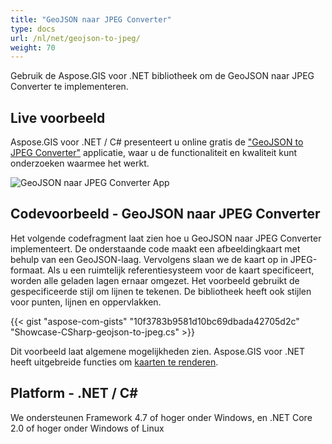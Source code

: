 ```yaml
---
title: "GeoJSON naar JPEG Converter"
type: docs
url: /nl/net/geojson-to-jpeg/
weight: 70
---
```


Gebruik de Aspose.GIS voor .NET bibliotheek om de GeoJSON naar JPEG Converter te implementeren.

## **Live voorbeeld**

Aspose.GIS voor .NET / C# presenteert u online gratis de ["GeoJSON to JPEG Converter"](https://products.aspose.app/gis/viewer/geojson-to-jpeg) applicatie, waar u de functionaliteit en kwaliteit kunt onderzoeken waarmee het werkt.

![GeoJSON naar JPEG Converter App](viewer.png)

## **Codevoorbeeld - GeoJSON naar JPEG Converter**

Het volgende codefragment laat zien hoe u GeoJSON naar JPEG Converter implementeert. De onderstaande code maakt een afbeeldingkaart met behulp van een GeoJSON-laag. Vervolgens slaan we de kaart op in JPEG-formaat. Als u een ruimtelijk referentiesysteem voor de kaart specificeert, worden alle geladen lagen ernaar omgezet.
Het voorbeeld gebruikt de gespecificeerde stijl om lijnen te tekenen. De bibliotheek heeft ook stijlen voor punten, lijnen en oppervlakken.

{{< gist "aspose-com-gists" "10f3783b9581d10bc69dbada42705d2c" "Showcase-CSharp-geojson-to-jpeg.cs" >}}

Dit voorbeeld laat algemene mogelijkheden zien. Aspose.GIS voor .NET heeft uitgebreide functies om [kaarten te renderen](https://docs.aspose.com/gis/net/map-rendering/).

## **Platform - .NET / C#**

We ondersteunen Framework 4.7 of hoger onder Windows, en .NET Core 2.0 of hoger onder Windows of Linux
